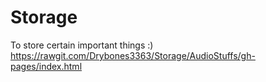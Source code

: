 # Storage
To store certain important things :)
https://rawgit.com/Drybones3363/Storage/AudioStuffs/gh-pages/index.html
